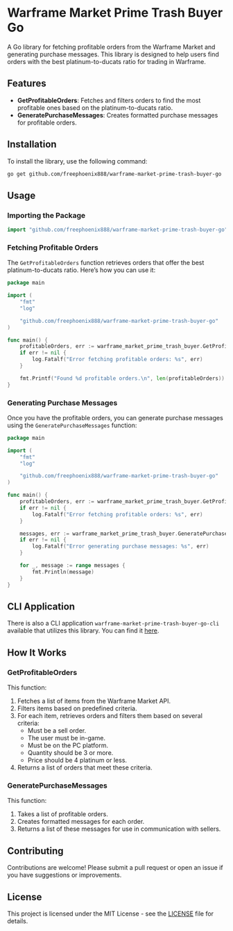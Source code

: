 # Warframe Market Prime Trash Buyer Go

A Go library for fetching profitable orders from the Warframe Market and generating purchase messages. This library is designed to help users find orders with the best platinum-to-ducats ratio for trading in Warframe.

## Features

- **GetProfitableOrders**: Fetches and filters orders to find the most profitable ones based on the platinum-to-ducats ratio.
- **GeneratePurchaseMessages**: Creates formatted purchase messages for profitable orders.

## Installation

To install the library, use the following command:

```sh
go get github.com/freephoenix888/warframe-market-prime-trash-buyer-go
```

## Usage

### Importing the Package

```go
import "github.com/freephoenix888/warframe-market-prime-trash-buyer-go"
```

### Fetching Profitable Orders

The `GetProfitableOrders` function retrieves orders that offer the best platinum-to-ducats ratio. Here’s how you can use it:

```go
package main

import (
	"fmt"
	"log"

	"github.com/freephoenix888/warframe-market-prime-trash-buyer-go"
)

func main() {
	profitableOrders, err := warframe_market_prime_trash_buyer.GetProfitableOrders()
	if err != nil {
		log.Fatalf("Error fetching profitable orders: %s", err)
	}

	fmt.Printf("Found %d profitable orders.\n", len(profitableOrders))
}
```

### Generating Purchase Messages

Once you have the profitable orders, you can generate purchase messages using the `GeneratePurchaseMessages` function:

```go
package main

import (
	"fmt"
	"log"

	"github.com/freephoenix888/warframe-market-prime-trash-buyer-go"
)

func main() {
	profitableOrders, err := warframe_market_prime_trash_buyer.GetProfitableOrders()
	if err != nil {
		log.Fatalf("Error fetching profitable orders: %s", err)
	}

	messages, err := warframe_market_prime_trash_buyer.GeneratePurchaseMessages(profitableOrders)
	if err != nil {
		log.Fatalf("Error generating purchase messages: %s", err)
	}

	for _, message := range messages {
		fmt.Println(message)
	}
}
```

## CLI Application

There is also a CLI application `warframe-market-prime-trash-buyer-go-cli` available that utilizes this library. You can find it [here](https://github.com/FreePhoenix888/warframe-market-prime-trash-buyer-go-cli).

## How It Works

### GetProfitableOrders

This function:
1. Fetches a list of items from the Warframe Market API.
2. Filters items based on predefined criteria.
3. For each item, retrieves orders and filters them based on several criteria:
   - Must be a sell order.
   - The user must be in-game.
   - Must be on the PC platform.
   - Quantity should be 3 or more.
   - Price should be 4 platinum or less.
4. Returns a list of orders that meet these criteria.

### GeneratePurchaseMessages

This function:
1. Takes a list of profitable orders.
2. Creates formatted messages for each order.
3. Returns a list of these messages for use in communication with sellers.

## Contributing

Contributions are welcome! Please submit a pull request or open an issue if you have suggestions or improvements.

## License

This project is licensed under the MIT License - see the [LICENSE](LICENSE) file for details.
